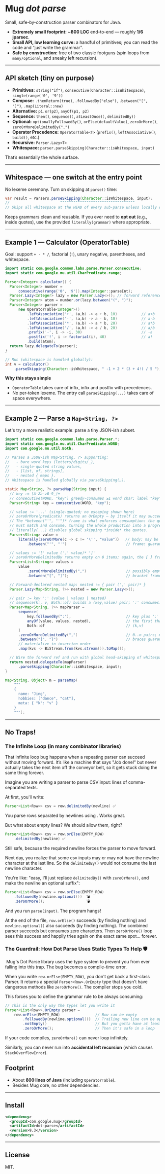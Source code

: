 # Mug *dot parse*

Small, safe-by-construction parser combinators for Java.

- **Extremely small footprint:** ~**800 LOC** end-to-end — roughly **1/6 jparsec**.
- **Small API, low learning curve:** a handful of primitives; you can read the code and “just write the grammar”.
- **Safe by construction:** free of two classic footguns (spin loops from `many/optional`, and sneaky left recursion).

---

## API sketch (tiny on purpose)

- **Primitives:** `string("if")`, `consecutive(Character::isWhitespace)`, `single(range('0', '9'))`
- **Compose:** `.thenReturn(true)`, `.followedBy("else")`, `.between("[", "]")`, `.map(Literal::new)`
- **Alternative:** `p1.or(p2)`, `anyOf(p1, p2)`
- **Sequence:** `then()`, `sequence()`, `atLeastOnce()`, `delimitedBy()`
- **Optional:** `optionallyFollowedBy()`, `orElse(defaultValue)`, `zeroOrMore()`, `zeroOrMoreDelimitedBy(",")`
- **Operator Precedence:** `OperatorTable<T>` (`prefix()`, `leftAssociative()`, `build()`, etc.)
- **Recursive:** `Parser.Lazy<T>`
- **Whitespace:** `parser.parseSkipping(Character::isWhitespace, input)`

That’s essentially the whole surface.

---

## Whitespace — one switch at the entry point

No lexeme ceremony. Turn on skipping at `parse()` time:

```java
var result = Parsers.parseSkipping(Character::isWhitespace, input);
//                       ^^^^^^^^^^^^^^^^^^^^^^^^^^^^^^^^^^
// Skips all whitespace at the HEAD of every sub-parse unless locally disabled with literally()
```

Keeps grammars clean and reusable. If you ever need to **opt out** (e.g., inside quotes), use the provided `literally(grammar)` where appropriate.

---

## Example 1 — Calculator (OperatorTable)

Goal: support `+ - * /`, factorial (`!`), unary negative, parentheses, and whitespace.

```java
import static com.google.common.labs.parse.Parser.consecutive;
import static com.google.mu.util.CharPredicate.range;

Parser<Integer> calculator() {
  Parser<Integer> number =
      consecutive(range('0', '9')).map(Integer::parseInt);
  Parser.Lazy<Integer> lazy = new Parser.Lazy<>(); // forward reference
  Parser<Integer> atom = number.or(lazy.between("(", ")");
  Parser<Integer> parser = 
      new OperatorTable<Integer>()
	      .leftAssociative('+', (a,b) -> a + b, 10)           // a+b
	      .leftAssociative('-', (a,b) -> a - b, 10)           // a-b
	      .leftAssociative('*', (a,b) -> a * b, 20)           // a*b
	      .leftAssociative('/', (a,b) -> a / b, 20)           // a/b
	      .prefix('-', i -> -i, 30)                           // -a
	      .postfix('!', i -> factorial(i), 40)                // a!
	      .build(atom);
  return lazy.delegateTo(parser);
}

// Run (whitespace is handled globally):
int v = calculator()
    .parseSkipping(Character::isWhitespace, " -1 + 2 * (3 + 4!) / 5 ");
```

**Why this stays simple**

- `OperatorTable` takes care of infix, infix and postfix with precedences.
- No per-token lexeme. The entry call `parseSkipping(...)` takes care of space everywhere.

---

## Example 2 — Parse a `Map<String, ?>`

Let's try a more realistic example: parse a tiny JSON-ish subset.

```java
import static com.google.common.labs.parse.Parser.*;
import static com.google.mu.util.CharPredicate.WORD;
import com.google.mu.util.Both;

// Parses a JSON-ish Map<String, ?> supporting:
//   - bare word keys (letters/digits/_),
//   - single-quoted string values,
//   - [list, of, strings],
//   - nested { maps }.
// Whitespace is handled globally via parseSkipping(…).

static Map<String, ?> parseMap(String input) {
  // key := [A-Za-z0-9_]+
  // consecutive(WORD, "key") greedy-consumes ≥1 word char; label "key" only shows up in errors.
  Parser<String> key = consecutive(WORD, "key");

  // value := '...' (single-quoted; no escaping shown here)
  // zeroOrMore(predicate) returns an OrEmpty — by itself it may succeed empty.
  // The *between("'", "'")* frame is what enforces consumption: the quotes themselves
  // must match and consume, turning the whole production into a progress-making success.
  // literally(...) disables global skipping *inside* the quotes.
  Parser<String> value =
      literally(zeroOrMore(c -> c != '\'', "value")）  // body: may be empty (OrEmpty)
          .between("'", "'")                           // frame: guarantees net consumption on success

  // values := '[' value (',' value)* ']'
  // zeroOrMoreDelimitedBy returns empty on 0 items; again, the [ ] frame is what ensures progress.
  Parser<List<String>> values =
      value
          .zeroOrMoreDelimitedBy(",")                  // possibly empty sequence
          .between("[", "]");                          // bracket frame consumes

  // Forward-declared nested map: nested := { pair (',' pair)* }
  Parser.Lazy<Map<String, ?>> nested = new Parser.Lazy<>();

  // pair := key ':' (value | values | nested)
  // sequence(k:, v, Both::of) builds a (key,value) pair; ':' consumes.
  Parser<Map<String, ?>> mapParser =
      sequence(
          key.followedBy(":"),                         // key plus ':' (consumes)
          anyOf(value, values, nested),                // the first that fits wins
          Both::of                                     // (k,v)
      )
      .zeroOrMoreDelimitedBy(",")                      // 0..n pairs; may be empty
      .between("{", "}")                               // braces guarantee net consumption
      // materialize in insertion order
      .map(kvs -> BiStream.from(kvs.stream()).toMap());

  // Wire the forward ref and run with global head-skipping of whitespace.
  return nested.delegateTo(mapParser)
      .parseSkipping(Character::isWhitespace, input);
}

Map<String, Object> m = parseMap(
    """
    {
      name: "Jing",
      hobbies: ["dance", "cat"],
      meta: { "k": "v" }
    }
    """);
```

---

## No Traps!

### The Infinite Loop (in many combinator libraries)

That infinite loop bug happens when a repeating parser can succeed without moving forward.
It’s like a machine that says "Job done!" but never actually takes the next item off the conveyor belt,
so it gets stuck doing the same thing forever.

Imagine you are writing a parser to parse CSV input: lines of comma-separated texts.

At first, you'll write:
```java
Parser<List<Row>> csv = row.delimitedBy(newline) ✅
```

You parse rows separated by newlines using . Works great.

But what about empty lines? We should allow them, right?

```java
Parser<List<Row>> csv = row.orElse(EMPTY_ROW)
    .delimitedBy(newline) ✅
```

Still safe, because the required newline forces the parser to move forward.

Next day, you realize that some csv inputs may or may not have the newline character at the last line.
So the `delimitedBy()` would not consume the last newline character.

You're like: "easy, I'll just replace `delimitedBy()` with `zeroOrMore()`, and make the newline an optional suffix":

```java
Parser<List<Row>> csv = row.orElse(EMPTY_ROW)
    .followedBy(newline.optional())  💣
    .zeroOrMore();                   💣
```

And you run `parse(input)`. The program hangs!

At the end of the file, `row.orElse()` succeeds (by finding nothing) and `newline.optional()` also succeeds (by finding nothing).
The combined parser succeeds but consumes zero characters. Then `zeroOrMore()` loop sees this success and happily tries again on the exact same spot... forever.

### The Guardrail: How Dot Parse Uses Static Types To Help 🛡
️
Mug's Dot Parse library uses the type system to prevent you from ever falling into this trap. The bug becomes a compile-time error.

When you write `row.orElse(EMPTY_ROW)`, you don't get back a first-class Parser.
It returns a special `Parser<Row>.OrEmpty` type that doesn't have dangerous methods like `zeroOrMore()`.
The compiler stops you cold.

This forces you to define the grammar rule to be always consuming:

```java {.good}
// This is the only way the types let you write it
Parser<List<Row>>.OrEmpty parser =
    row.orElse(EMPTY_ROW)                // Row can be empty
        .followedBy(newline.optional())  // Trailing new line can be optional
        .notEmpty()                      // But you gotta have at least one
        .zeroOrMore();                   // Then it's safe in a loop
```
If your code compiles, `zeroOrMore()` can never loop infinitely.

Similarly, you can never run into **accidental left recursion** (which causes `StackOverflowError`).

## Footprint

- About **800 lines of Java** (including `OperatorTable`).  
- Besides Mug core, no other dependencies.

---

## Install

```xml
<dependency>
  <groupId>com.google.mug</groupId>
  <artifactId>dot-parse</artifactId>
  <version>9.3</version>
</dependency>
```

---

## License

MIT.
